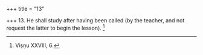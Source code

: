 +++
title = "13"

+++
13. He shall study after having been called (by the teacher, and not request the latter to begin the lesson). [^12] 


[^12]:  Viṣṇu XXVIII, 6.
